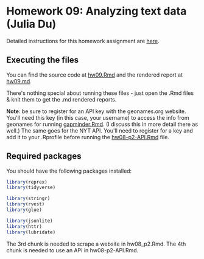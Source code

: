 # Homework 09: Analyzing text data (Julia Du)

Detailed instructions for this homework assignment are [here](https://cfss.uchicago.edu/homework/text-analysis/).

## Executing the files

You can find the source code at [hw09.Rmd](hw09.Rmd) and the rendered report at [hw09.md](hw09.md). 

There's nothing special about running these files - just open the .Rmd files & knit them to get the .md rendered reports.

**Note**: be sure to register for an API key with the geonames.org website. You'll need this key (in this case, your username) to access the info from geonames for running [gapminder.Rmd](gampinder.Rmd). (I discuss this in more detail there as well.)
The same goes for the NYT API. You'll need to register for a key and add it to your .Rprofile before running the [hw08-p2-API.Rmd](hw08-p2-API.Rmd) file.

## Required packages

You should have the following packages installed:

```r
library(reprex)
library(tidyverse)

library(stringr)
library(rvest)
library(glue)

library(jsonlite)
library(httr)
library(lubridate)
```

The 3rd chunk is needed to scrape a website in hw08_p2.Rmd. The 4th chunk is needed to use an API in hw08-p2-API.Rmd.
